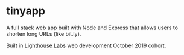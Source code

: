 # tinyapp
A full stack web app built with Node and Express that allows users to shorten long URLs (like bit.ly). 

Built in [Lighthouse Labs](https://www.lighthouselabs.ca/) web development October 2019 cohort.